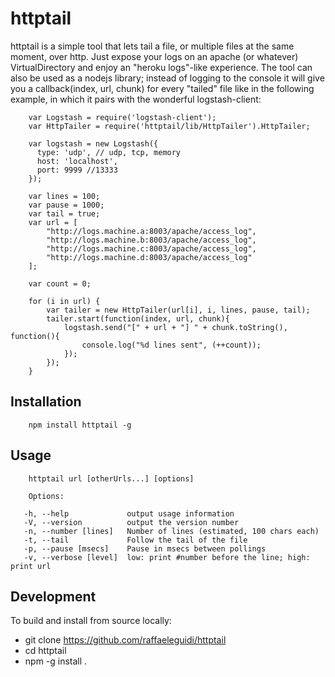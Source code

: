 # httptail

httptail is a simple tool that lets tail a file, or multiple files at the same moment, over http. Just expose your logs on an apache (or whatever) VirtualDirectory and enjoy an "heroku logs"-like experience. The tool can also be used as a nodejs library; instead of logging to the console it will give you a callback(index, url, chunk) for every "tailed" file like in the following example, in which it pairs with the wonderful logstash-client:

        var Logstash = require('logstash-client');
        var HttpTailer = require('httptail/lib/HttpTailer').HttpTailer;

        var logstash = new Logstash({
          type: 'udp', // udp, tcp, memory 
          host: 'localhost',
          port: 9999 //13333
        });

        var lines = 100;
        var pause = 1000;
        var tail = true;
        var url = [
            "http://logs.machine.a:8003/apache/access_log",
            "http://logs.machine.b:8003/apache/access_log",
            "http://logs.machine.c:8003/apache/access_log",
            "http://logs.machine.d:8003/apache/access_log"
        ];

        var count = 0;

        for (i in url) {
            var tailer = new HttpTailer(url[i], i, lines, pause, tail);
            tailer.start(function(index, url, chunk){
                logstash.send("[" + url + "] " + chunk.toString(), function(){
                    console.log("%d lines sent", (++count));
                });
            });
        }


## Installation

        npm install httptail -g

## Usage

        httptail url [otherUrls...] [options]

        Options:
  
       -h, --help             output usage information
       -V, --version          output the version number
       -n, --number [lines]   Number of lines (estimated, 100 chars each)
       -t, --tail             Follow the tail of the file
       -p, --pause [msecs]    Pause in msecs between pollings
       -v, --verbose [level]  low: print #number before the line; high: print url
   
## Development

To build and install from source locally:

* git clone https://github.com/raffaeleguidi/httptail
* cd httptail
* npm -g install .
  
